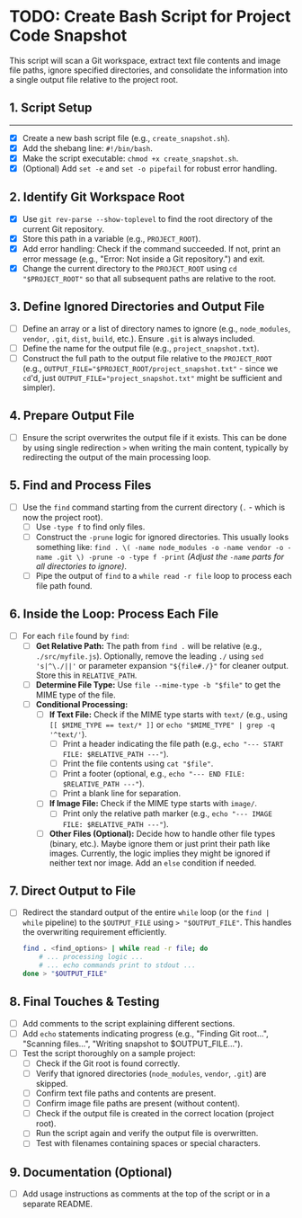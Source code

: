 # TODO: Create Bash Script for Project Code Snapshot

This script will scan a Git workspace, extract text file contents and image file paths, ignore specified directories, and consolidate the information into a single output file relative to the project root.

## 1. Script Setup
****
-   [x] Create a new bash script file (e.g., `create_snapshot.sh`).
-   [x] Add the shebang line: `#!/bin/bash`.
-   [x] Make the script executable: `chmod +x create_snapshot.sh`.
-   [x] (Optional) Add `set -e` and `set -o pipefail` for robust error handling.

## 2. Identify Git Workspace Root

-   [x] Use `git rev-parse --show-toplevel` to find the root directory of the current Git repository.
-   [x] Store this path in a variable (e.g., `PROJECT_ROOT`).
-   [x] Add error handling: Check if the command succeeded. If not, print an error message (e.g., "Error: Not inside a Git repository.") and exit.
-   [x] Change the current directory to the `PROJECT_ROOT` using `cd "$PROJECT_ROOT"` so that all subsequent paths are relative to the root.

## 3. Define Ignored Directories and Output File

-   [ ] Define an array or a list of directory names to ignore (e.g., `node_modules`, `vendor`, `.git`, `dist`, `build`, etc.). Ensure `.git` is always included.
-   [ ] Define the name for the output file (e.g., `project_snapshot.txt`).
-   [ ] Construct the full path to the output file relative to the `PROJECT_ROOT` (e.g., `OUTPUT_FILE="$PROJECT_ROOT/project_snapshot.txt"` - since we `cd`'d, just `OUTPUT_FILE="project_snapshot.txt"` might be sufficient and simpler).

## 4. Prepare Output File

-   [ ] Ensure the script overwrites the output file if it exists. This can be done by using single redirection `>` when writing the main content, typically by redirecting the output of the main processing loop.

## 5. Find and Process Files

-   [ ] Use the `find` command starting from the current directory (`.` - which is now the project root).
    -   [ ] Use `-type f` to find only files.
    -   [ ] Construct the `-prune` logic for ignored directories. This usually looks something like:
        `find . \( -name node_modules -o -name vendor -o -name .git \) -prune -o -type f -print`
        *(Adjust the `-name` parts for all directories to ignore)*.
    -   [ ] Pipe the output of `find` to a `while read -r file` loop to process each file path found.

## 6. Inside the Loop: Process Each File

-   [ ] For each `file` found by `find`:
    -   [ ] **Get Relative Path:** The path from `find .` will be relative (e.g., `./src/myfile.js`). Optionally, remove the leading `./` using `sed 's|^\./||'` or parameter expansion `"${file#./}"` for cleaner output. Store this in `RELATIVE_PATH`.
    -   [ ] **Determine File Type:** Use `file --mime-type -b "$file"` to get the MIME type of the file.
    -   [ ] **Conditional Processing:**
        -   [ ] **If Text File:** Check if the MIME type starts with `text/` (e.g., using `[[ $MIME_TYPE == text/* ]]` or `echo "$MIME_TYPE" | grep -q '^text/'`).
            -   [ ] Print a header indicating the file path (e.g., `echo "--- START FILE: $RELATIVE_PATH ---"`).
            -   [ ] Print the file contents using `cat "$file"`.
            -   [ ] Print a footer (optional, e.g., `echo "--- END FILE: $RELATIVE_PATH ---"`).
            -   [ ] Print a blank line for separation.
        -   [ ] **If Image File:** Check if the MIME type starts with `image/`.
            -   [ ] Print only the relative path marker (e.g., `echo "--- IMAGE FILE: $RELATIVE_PATH ---"`).
        -   [ ] **Other Files (Optional):** Decide how to handle other file types (binary, etc.). Maybe ignore them or just print their path like images. Currently, the logic implies they might be ignored if neither text nor image. Add an `else` condition if needed.

## 7. Direct Output to File

-   [ ] Redirect the standard output of the entire `while` loop (or the `find | while` pipeline) to the `$OUTPUT_FILE` using `> "$OUTPUT_FILE"`. This handles the overwriting requirement efficiently.
    ```bash
    find . <find_options> | while read -r file; do
        # ... processing logic ...
        # ... echo commands print to stdout ...
    done > "$OUTPUT_FILE"
    ```

## 8. Final Touches & Testing

-   [ ] Add comments to the script explaining different sections.
-   [ ] Add `echo` statements indicating progress (e.g., "Finding Git root...", "Scanning files...", "Writing snapshot to $OUTPUT_FILE...").
-   [ ] Test the script thoroughly on a sample project:
    -   [ ] Check if the Git root is found correctly.
    -   [ ] Verify that ignored directories (`node_modules`, `vendor`, `.git`) are skipped.
    -   [ ] Confirm text file paths and contents are present.
    -   [ ] Confirm image file paths are present (without content).
    -   [ ] Check if the output file is created in the correct location (project root).
    -   [ ] Run the script again and verify the output file is overwritten.
    -   [ ] Test with filenames containing spaces or special characters.

## 9. Documentation (Optional)

-   [ ] Add usage instructions as comments at the top of the script or in a separate README.
